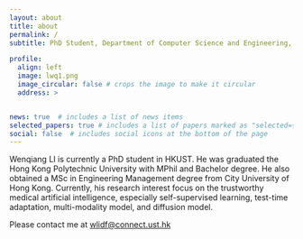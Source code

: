 ```yaml
---
layout: about
title: about
permalink: /
subtitle: PhD Student, Department of Computer Science and Engineering, <a href='https://hkustsmartlab.netlify.app/'>The Hong Kong University of Science and Technology (HKUST)</a>. 

profile:
  align: left
  image: lwq1.png
  image_circular: false # crops the image to make it circular
  address: >


news: true  # includes a list of news items
selected_papers: true # includes a list of papers marked as "selected={true}"
social: false  # includes social icons at the bottom of the page
---
```

Wenqiang LI is currently a PhD student in HKUST. He was graduated the Hong Kong Polytechnic University with MPhil and Bachelor degree. He also obtained a MSc in Engineering Management degree from City University of Hong Kong. Currently, his research interest focus on the trustworthy medical artificial intelligence, especially self-supervised learning, test-time adaptation, multi-modality model, and diffusion model.

Please contact me at wlidf@connect.ust.hk


